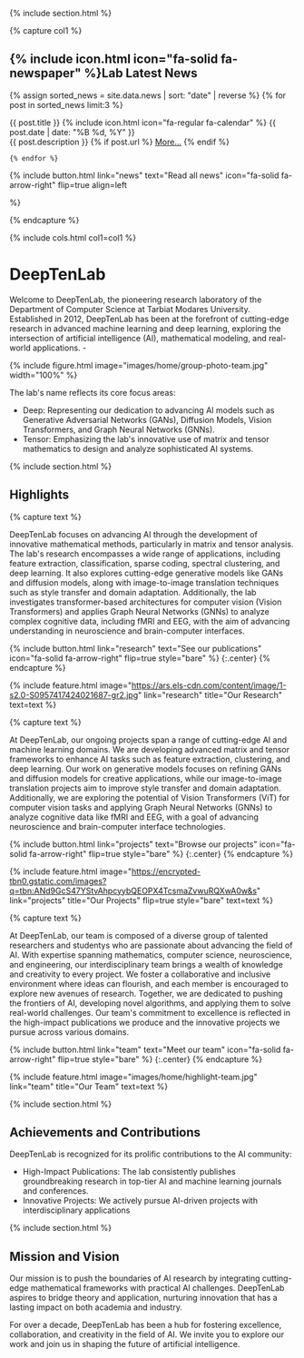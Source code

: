 ---
---

{% include section.html %}

{% capture col1 %}
## {% include icon.html icon="fa-solid fa-newspaper" %}Lab Latest News

  {% assign sorted_news = site.data.news | sort: "date" | reverse %}
    {% for post in sorted_news limit:3 %}
    
  <div class="news-card">
    <div class="news-header">
        <span class="news-title">{{ post.title }}</span>
        <span class="news-date">{% include icon.html icon="fa-regular fa-calendar" %} {{ post.date | date: "%B %d, %Y" }} </span>
    </div>
    <div class="news-description">
        {{ post.description }} 
            {% if post.url %}
            <a href="{{ post.url }}" target="_blank">More...</a>
            {% endif %}
    </div>
  </div>

    {% endfor %}  
  
{%
  include button.html
  link="news"
  text="Read all news"
  icon="fa-solid fa-arrow-right"
  flip=true
  align=left

%}

{% endcapture %}

{% include cols.html col1=col1 %}

# DeepTenLab

Welcome to DeepTenLab, the pioneering research laboratory of the Department of Computer Science at Tarbiat Modares University. Established in 2012, DeepTenLab has been at the forefront of cutting-edge research in advanced machine learning and deep learning, exploring the intersection of artificial intelligence (AI), mathematical modeling, and real-world applications. - 

{%
  include figure.html
  image="images/home/group-photo-team.jpg"
  width="100%"
%}

The lab's name reflects its core focus areas:
-  	Deep: Representing our dedication to advancing AI models such as Generative Adversarial Networks (GANs), Diffusion Models, Vision Transformers, and Graph Neural Networks (GNNs).
-  	Tensor: Emphasizing the lab's innovative use of matrix and tensor mathematics to design and analyze sophisticated AI systems.


{% include section.html %}

## Highlights

{% capture text %}

DeepTenLab focuses on advancing AI through the development of innovative mathematical methods, particularly in matrix and tensor analysis. The lab's research encompasses a wide range of applications, including feature extraction, classification, sparse coding, spectral clustering, and deep learning. It also explores cutting-edge generative models like GANs and diffusion models, along with image-to-image translation techniques such as style transfer and domain adaptation. Additionally, the lab investigates transformer-based architectures for computer vision (Vision Transformers) and applies Graph Neural Networks (GNNs) to analyze complex cognitive data, including fMRI and EEG, with the aim of advancing understanding in neuroscience and brain-computer interfaces.

{%
  include button.html
  link="research"
  text="See our publications"
  icon="fa-solid fa-arrow-right"
  flip=true
  style="bare"
%}
{:.center}
{% endcapture %}

{%
  include feature.html
  image="https://ars.els-cdn.com/content/image/1-s2.0-S0957417424021687-gr2.jpg"
  link="research"
  title="Our Research"
  text=text
%}

{% capture text %}

At DeepTenLab, our ongoing projects span a range of cutting-edge AI and machine learning domains. We are developing advanced matrix and tensor frameworks to enhance AI tasks such as feature extraction, clustering, and deep learning. Our work on generative models focuses on refining GANs and diffusion models for creative applications, while our image-to-image translation projects aim to improve style transfer and domain adaptation. Additionally, we are exploring the potential of Vision Transformers (ViT) for computer vision tasks and applying Graph Neural Networks (GNNs) to analyze cognitive data like fMRI and EEG, with a goal of advancing neuroscience and brain-computer interface technologies.

{%
  include button.html
  link="projects"
  text="Browse our projects"
  icon="fa-solid fa-arrow-right"
  flip=true
  style="bare"
%}
{:.center}
{% endcapture %}

{%
  include feature.html
  image="https://encrypted-tbn0.gstatic.com/images?q=tbn:ANd9GcS47YStvAhpcyybQEOPX4TcsmaZvwuRQXwA0w&s"
  link="projects"
  title="Our Projects"
  flip=true
  style="bare"
  text=text
%}

{% capture text %}

At DeepTenLab, our team is composed of a diverse group of talented researchers and studentys who are passionate about advancing the field of AI. With expertise spanning mathematics, computer science, neuroscience, and engineering, our interdisciplinary team brings a wealth of knowledge and creativity to every project. We foster a collaborative and inclusive environment where ideas can flourish, and each member is encouraged to explore new avenues of research. Together, we are dedicated to pushing the frontiers of AI, developing novel algorithms, and applying them to solve real-world challenges. Our team's commitment to excellence is reflected in the high-impact publications we produce and the innovative projects we pursue across various domains.

{%
  include button.html
  link="team"
  text="Meet our team"
  icon="fa-solid fa-arrow-right"
  flip=true
  style="bare"
%}
{:.center}
{% endcapture %}

{%
  include feature.html
  image="images/home/highlight-team.jpg"
  link="team"
  title="Our Team"
  text=text
%}

{% include section.html %}

## Achievements and Contributions

DeepTenLab is recognized for its prolific contributions to the AI community:
- High-Impact Publications: The lab consistently publishes groundbreaking research in top-tier AI and machine learning journals and conferences.
- Innovative Projects: We actively pursue AI-driven projects with interdisciplinary applications


{% include section.html %}

## Mission and Vision

Our mission is to push the boundaries of AI research by integrating cutting-edge mathematical frameworks with practical AI challenges. DeepTenLab aspires to bridge theory and application, nurturing innovation that has a lasting impact on both academia and industry.

For over a decade, DeepTenLab has been a hub for fostering excellence, collaboration, and creativity in the field of AI. We invite you to explore our work and join us in shaping the future of artificial intelligence.


